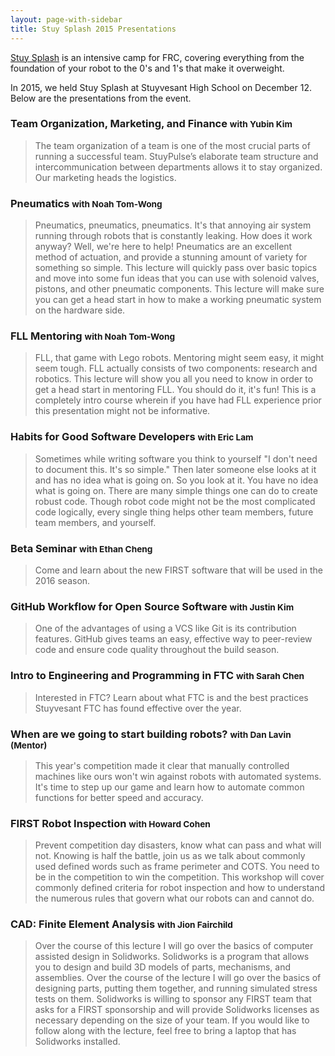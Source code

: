 ```yaml
---
layout: page-with-sidebar
title: Stuy Splash 2015 Presentations
---
```

[Stuy Splash](/community/projects/stuysplash/) is an intensive camp for FRC, covering everything from the foundation of your robot to the 0's and 1's that make it overweight.

In 2015, we held Stuy Splash at Stuyvesant High School on December 12. Below are the presentations from the event.

### Team Organization, Marketing, and Finance <small>with Yubin Kim</small>
> The team organization of a team is one of the most crucial parts of running a successful team. StuyPulse’s elaborate team structure and intercommunication between departments allows it to stay organized. Our marketing heads the logistics.

### Pneumatics <small>with Noah Tom-Wong</small>
> Pneumatics, pneumatics, pneumatics. It's that annoying air system running through robots that is constantly leaking. How does it work anyway? Well, we're here to help! Pneumatics are an excellent method of actuation, and provide a stunning amount of variety for something so simple. This lecture will quickly pass over basic topics and move into some fun ideas that you can use with solenoid valves, pistons, and other pneumatic components. This lecture will make sure you can get a head start in how to make a working pneumatic system on the hardware side.

### FLL Mentoring <small>with Noah Tom-Wong</small>
> FLL, that game with Lego robots. Mentoring might seem easy, it might seem tough. FLL actually consists of two components: research and robotics. This lecture will show you all you need to know in order to get a head start in mentoring FLL. You should do it, it's fun! This is a completely intro course wherein if you have had FLL experience prior this presentation might not be informative.

### Habits for Good Software Developers <small>with Eric Lam</small>
> Sometimes while writing software you think to yourself "I don't need to document this. It's so simple." Then later someone else looks at it and has no idea what is going on. So you look at it. You have no idea what is going on. There are many simple things one can do to create robust code. Though robot code might not be the most complicated code logically, every single thing helps other team members, future team members, and yourself.

### Beta Seminar <small>with Ethan Cheng</small>
> Come and learn about the new FIRST software that will be used in the 2016 season.

### GitHub Workflow for Open Source Software <small>with Justin Kim</small>
> One of the advantages of using a VCS like Git is its contribution features. GitHub gives teams an easy, effective way to peer-review code and ensure code quality throughout the build season.

### Intro to Engineering and Programming in FTC <small>with Sarah Chen</small>
> Interested in FTC? Learn about what FTC is and the best practices Stuyvesant FTC has found effective over the year.

### When are we going to start building robots? <small>with Dan Lavin (Mentor)</small>
> This year's competition made it clear that manually controlled machines like ours won't win against robots with automated systems. It's time to step up our game and learn how to automate common functions for better speed and accuracy.

### FIRST Robot Inspection <small>with Howard Cohen</small>
> Prevent competition day disasters, know what can pass and what will not. Knowing is half the battle, join us as we talk about commonly used defined words such as frame perimeter and COTS. You need to be in the competition to win the competition. This workshop will cover commonly defined criteria for robot inspection and how to understand the numerous rules that govern what our robots can and cannot do.

### CAD: Finite Element Analysis <small>with Jion Fairchild</small>
> Over the course of this lecture I will go over the basics of computer assisted design in Solidworks. Solidworks is a program that allows you to design and build 3D models of parts, mechanisms, and assemblies. Over the course of the lecture I will go over the basics of designing parts, putting them together, and running simulated stress tests on them. Solidworks is willing to sponsor any FIRST team that asks for a FIRST sponsorship and will provide Solidworks licenses as necessary depending on the size of your team. If you would like to follow along with the lecture, feel free to bring a laptop that has Solidworks installed.
